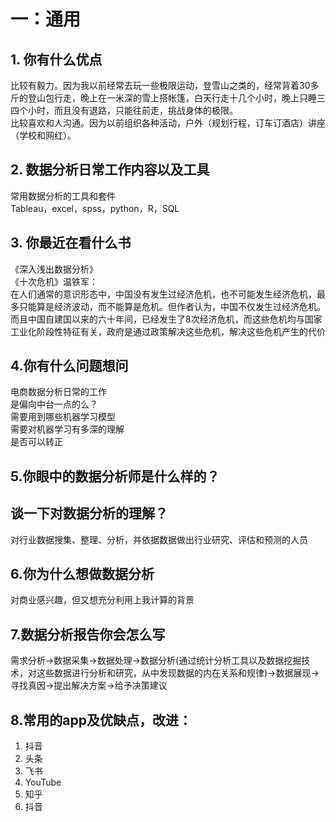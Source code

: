 # 一：通用
## 1. 你有什么优点
比较有毅力。因为我以前经常去玩一些极限运动，登雪山之类的，经常背着30多斤的登山包行走，晚上在一米深的雪上搭帐篷，白天行走十几个小时，晚上只睡三四个小时，而且没有退路，只能往前走，挑战身体的极限。  
比较喜欢和人沟通。因为以前组织各种活动，户外（规划行程，订车订酒店）讲座（学校和网红）。
## 2. 数据分析日常工作内容以及工具
常用数据分析的工具和套件  
Tableau，excel，spss，python，R，SQL
## 3. 你最近在看什么书
《深入浅出数据分析》  
《十次危机》温铁军：  
在人们通常的意识形态中，中国没有发生过经济危机，也不可能发生经济危机，最多只能算是经济波动，而不能算是危机。但作者认为，中国不仅发生过经济危机。而且中国自建国以来的六十年间，已经发生了8次经济危机，而这些危机均与国家工业化阶段性特征有关，政府是通过政策解决这些危机，解决这些危机产生的代价
## 4.你有什么问题想问
电商数据分析日常的工作   
是偏向中台一点的么？   
需要用到哪些机器学习模型   
需要对机器学习有多深的理解   
是否可以转正   
## 5.你眼中的数据分析师是什么样的？
##   谈一下对数据分析的理解？  
对行业数据搜集、整理、分析，并依据数据做出行业研究、评估和预测的人员
## 6.你为什么想做数据分析
对商业感兴趣，但又想充分利用上我计算的背景
## 7.数据分析报告你会怎么写
需求分析->数据采集->数据处理->数据分析(通过统计分析工具以及数据挖掘技术，对这些数据进行分析和研究，从中发现数据的内在关系和规律)->数据展现->寻找真因->提出解决方案->给予决策建议
## 8.常用的app及优缺点，改进：
1.	抖音
2.	头条
3.	飞书
4.	YouTube
5.	知乎
6.	抖音